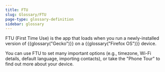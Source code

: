 ```yaml
---
title: FTU
slug: Glossary/FTU
page-type: glossary-definition
sidebar: glossary
---
```


FTU (First Time Use) is the app that loads when you run a newly-installed version of {{glossary("Gecko")}} on a {{glossary("Firefox OS")}} device.

You can use FTU to set many important options (e.g., timezone, Wi-Fi details, default language, importing contacts), or take the "Phone Tour" to find out more about your device.
